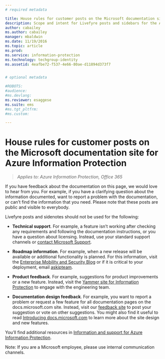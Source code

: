 ```yaml
---
# required metadata

title: House rules for customer posts on the Microsoft documentation site for Azure Information Protection | Azure Information Protection
description: Scope and intent for Livefyre posts and sidebars for the Azure Information Protection documentation.
author: cabailey
ms.author: cabailey
manager: mbaldwin
ms.date: 11/19/2016
ms.topic: article
ms.prod:
ms.service: information-protection
ms.technology: techgroup-identity
ms.assetid: 4eafbe72-f537-4e66-80ae-d11894d373f7


# optional metadata

#ROBOTS:
#audience:
#ms.devlang:
ms.reviewer: esaggese
ms.suite: ems
#ms.tgt_pltfrm:
#ms.custom:

---
```


# House rules for customer posts on the Microsoft documentation site for Azure Information Protection

>*Applies to: Azure Information Protection, Office 365*

If you have feedback about the documentation on this page, we would love to hear from you. For example, if you have a clarifying question about the information documented, want to report a problem with the documentation, or can’t find the information that you need. Please note that these posts are public and visible to everybody. 
 
Livefyre posts and sidenotes should not be used for the following:
 
- **Technical support**. For example, a feature isn’t working after checking any requirements and following the documentation instructions, or you have a question about licensing. Instead, use your standard support channels or [contact Microsoft Support](../get-started/information-support.md#to-contact-microsoft-support).

- **Roadmap information**. For example, when a new release will be available or additional functionality is planned. For this information, visit the [Enterprise Mobility and Security Blog](https://blogs.technet.microsoft.com/enterprisemobility/?product=azure-information-protection,azure-rights-management-services) or if it is critical to your deployment, email [askipteam](mailto:%20askipteam@microsoft.com).

- **Product feedback**. For example, suggestions for product improvements or a new feature. Instead, visit the [Yammer site for Information Protection](https://www.yammer.com/AskIPTeam) to engage with the engineering team.

- **Documentation design feedback**. For example, you want to report a problem or request a few feature for all documentation pages on the docs.microsoft.com site. Instead, visit our [feedback site](https://msdocs.uservoice.com/forums/364242-general-site-feedback) to post your suggestion or vote on other suggestions. You might also find it useful to read [Introducing docs.microsoft.com](https://docs.microsoft.com/teamblog/introducing-docs-microsoft-com/) to learn more about the site design and new features.


You’ll find additional resources in [Information and support for Azure Information Protection](../get-started/information-support.md). 
 

Note: If you are a Microsoft employee,  please use internal communication channels.
 


